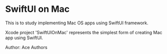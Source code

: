 #  SwiftUI on Mac

This is to study implementing Mac OS apps using SwiftUI framework.

Xcode project 'SwiftUIOnMac' represents the simplest form of creating Mac app using
SwiftUI.


Author: Ace Authors
